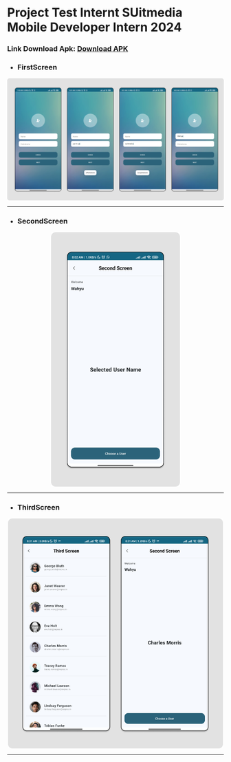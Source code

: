 # Project Test Internt SUitmedia Mobile Developer Intern 2024

### Link Download Apk: [Download APK](https://drive.google.com/file/d/1yDfYH_QEm3o0MQS815vgUG5_xECL5bi1/view?usp=sharing)



- ### FirstScreen
<p align="center">
  <img align="center" src="https://github.com/gilangrizkiputra/Tes-Suitmedia-Mobile/blob/main/app/src/main/res/drawable/firstscreen.png" alt="firstscreen"/>
</p>
<hr>

- ### SecondScreen
<p align="center">
  <img align="center" src="https://github.com/gilangrizkiputra/Tes-Suitmedia-Mobile/blob/main/app/src/main/res/drawable/secondscreen.png" alt="secondscreen" width="300"/>
</p>
<hr>

- ### ThirdScreen
<p align="center">
  <img align="center" src="https://github.com/gilangrizkiputra/Tes-Suitmedia-Mobile/blob/main/app/src/main/res/drawable/third_screen.png" alt="thirdscreen" width="500"/>
</p>
<hr>

